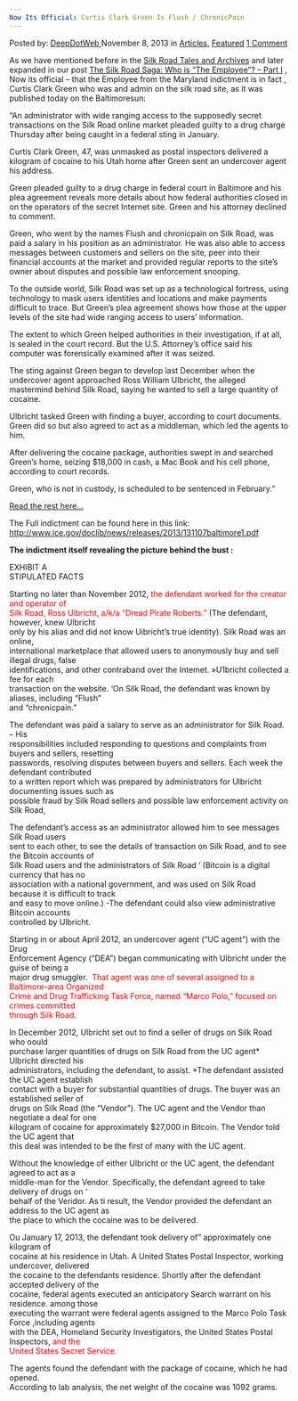 ```yaml
---
Now Its Official: Curtis Clark Green Is Flush / ChronicPain
---
```

<article class="post-listing post-1229 post type-post status-publish format-standard has-post-thumbnail hentry category-articles category-deepdot-news tag-chronicpain tag-clark tag-curtis tag-flush tag-green tag-official">
    <div class="post-inner">
    <p class="post-meta">
    <span>Posted by: <a href="https://www.deepdotweb.com/author/admin/" title="">DeepDotWeb </a></span>
    <span>November 8, 2013</span>
    <span>in <a href="https://www.deepdotweb.com/category/articles/" rel="category tag">Articles</a>, <a href="https://www.deepdotweb.com/category/deepdot-news/" rel="category tag">Featured</a></span>
    <span><a href="https://www.deepdotweb.com/2013/11/08/now-its-official-curtis-clark-green-is-flush-chronicpain/#comments">1 Comment</a></span>
    </p>
    <div class="clear"></div>
    <div class="entry">
    <p>As we have mentioned before in the <a href="http://www.deepdotweb.com/2013/11/01/silk-road-tales-and-archives/">Silk Road Tales and Archives</a> and later expanded in our post <a title="Permalink to The Silk Road Saga: Who is “The Employee”? – Part I" href="http://www.deepdotweb.com/2013/11/05/the-silk-road-saga-who-is-the-employee-part-i/" rel="bookmark">The Silk Road Saga: Who is “The Employee”? – Part I</a> ,  Now its official &#8211; that the Employee from the Maryland indictment is in fact , Curtis Clark Green who was and admin on the silk road site, as it was published today on the Baltimoresun:</p>
    <p>&#8220;An administrator with wide ranging access to the supposedly secret transactions on the Silk Road online market pleaded guilty to a drug charge Thursday after being caught in a federal sting in January.</p>
    <p>Curtis Clark Green, 47, was unmasked as postal inspectors delivered a kilogram of cocaine to his Utah home after Green sent an undercover agent his address.</p>
    <p>Green pleaded guilty to a drug charge in federal court in Baltimore and his plea agreement reveals more details about how federal authorities closed in on the operators of the secret Internet site. Green and his attorney declined to comment.</p>
    <p>Green, who went by the names Flush and chronicpain on Silk Road, was paid a salary in his position as an administrator. He was also able to access messages between customers and sellers on the site, peer into their financial accounts at the market and provided regular reports to the site&#8217;s owner about disputes and possible law enforcement snooping.</p>
    <p>To the outside world, Silk Road was set up as a technological fortress, using technology to mask users identities and locations and make payments difficult to trace. But Green&#8217;s plea agreement shows how those at the upper levels of the site had wide ranging access to users&#8217; information.</p>
    <p>The extent to which Green helped authorities in their investigation, if at all, is sealed in the court record. But the U.S. Attorney&#8217;s office said his computer was forensically examined after it was seized.</p>
    <p>The sting against Green began to develop last December when the undercover agent approached Ross William Ulbricht, the alleged mastermind behind Silk Road, saying he wanted to sell a large quantity of cocaine.</p>
    <p>Ulbricht tasked Green with finding a buyer, according to court documents. Green did so but also agreed to act as a middleman, which led the agents to him.</p>
    <p>After delivering the cocaine package, authorities swept in and searched Green&#8217;s home, seizing $18,000 in cash, a Mac Book and his cell phone, according to court records.</p>
    <p>Green, who is not in custody, is scheduled to be sentenced in February.&#8221;</p>
    <a href=" http://www.baltimoresun.com/news/maryland/crime/blog/bs-md-silk-road-employee-20131107,0,5353243.story" target="_blank" class="shortc-button small blue">Read the rest here&#8230;</a>
    <p>The Full indictment can be found here in this link: <a href="http://www.ice.gov/doclib/news/releases/2013/131107baltimore1.pdf">http://www.ice.gov/doclib/news/releases/2013/131107baltimore1.pdf</a></p>
    <p><strong>The indictment itself revealing the picture behind the bust :</strong></p>
    <p>EXHIBIT A<br/>
    STIPULATED FACTS</p>
    <p>Starting no later than November 2012,<span style="color: #ff0000;"> the defendant worked for the creator and operator of</span><br/>
    <span style="color: #ff0000;"> Silk Road, Ross Uibricht, a/k/a “Dread Pirate Roberts.”</span> (The defendant, however, knew Ulbricht<br/>
    only by his alias and did not know Uibricht’s true identity). Silk Road was an online,<br/>
    international marketplace that allowed users to anonymously buy and sell illegal drugs, false<br/>
    identifications, and other contraband over the Intemet. »U1bricht collected a fee for each<br/>
    transaction on the website. &#8216;On Silk Road, the defendant was known by aliases, including “Flush”<br/>
    and “chronicpain.”</p>
    <p>The defendant was paid a salary to serve as an administrator for Silk Road. &#8211; His<br/>
    responsibilities included responding to questions and complaints from buyers and sellers, resetting<br/>
    passwords, resolving disputes between buyers and sellers. Each week the defendant contributed<br/>
    to a written report which was prepared by administrators for Ulbricht documenting issues such as<br/>
    possible fraud by Silk Road sellers and possible law enforcement activity on Silk Road,</p>
    <p>The defendant’s access as an administrator allowed him to see messages Silk Road users<br/>
    sent to each other, to see the details of transaction on Silk Road, and to see the Bitcoin accounts of<br/>
    Silk Road users and the administrators of Silk Road ‘ (Bitcoin is a digital currency that has no<br/>
    association with a national government, and was used on Silk Road  because it is difficult to track<br/>
    and easy to move online.) -The defendant could also view administrative Bitcoin accounts<br/>
    controlled by Ulbricht.</p>
    <p>Starting in or about April 2012, an undercover agent (“UC agent”) with the Drug<br/>
    Enforcement Agency (“DEA”) began communicating with Ulbricht under the guise of being a<br/>
    major drug smuggler.  <span style="color: #ff0000;">That agent was one of several assigned to a Baltimore-area Organized</span><br/>
    <span style="color: #ff0000;"> Crime and Drug Trafficking Task Force, named “Marco Polo,” focused on crimes committed</span><br/>
    <span style="color: #ff0000;"> through Silk Road.</span></p>
    <p>In December 2012, Ulbricht set out to find a seller of drugs on Silk Road who oould<br/>
    purchase larger quantities of drugs on Silk Road from the UC agent* Ulbricht directed his<br/>
    administrators, including the defendant, to assist. *The defendant assisted the UC agent establish<br/>
    contact with a buyer for substantial quantities of drugs. The buyer was an established seller of<br/>
    drugs on Silk Road (the “Vendor”). The UC agent and the Vendor than negotiate a deal for one<br/>
    kilogram of cocaine for approximately $27,000 in Bitcoin. The Vendor told the UC agent that<br/>
    this deal was intended to be the first of many with the UC agent.</p>
    <p>Without the knowledge of either Ulbricht or the UC agent, the defendant agreed to act as a<br/>
    middle-man for the Vendor. Specifically, the defendant agreed to take delivery of drugs on &#8216;<br/>
    behalf of the Veridor. As ti result, the Vendor provided the defendant an address to the UC agent as<br/>
    the place to which the cocaine was to be delivered.</p>
    <p>Ou January 17, 2013, the defendant took delivery of” approximately one kilogram of<br/>
    cocaine at his residence in Utah. A United States Postal Inspector, working undercover, delivered<br/>
    the cocaine to the defendants residence. Shortly after the defendant accepted delivery of the<br/>
    cocaine, federal agents executed an anticipatory Search warrant on his residence. among those<br/>
    executing the warrant were federal agents assigned to the Marco Polo Task Force ,including agents<br/>
    with the DEA, Homeland Security Investigators, the United States Postal Inspectors, <span style="color: #ff0000;">and the</span><br/>
    <span style="color: #ff0000;"> United States Secret Service.</span></p>
    <p>The agents found the defendant with the package of cocaine, which he had opened.<br/>
    According to lab analysis, the net weight of the cocaine was 1092 grams.</p>
    </div>
    <span style="display:none"><a href="https://www.deepdotweb.com/tag/chronicpain/" rel="tag">chronicpain</a> <a href="https://www.deepdotweb.com/tag/clark/" rel="tag">clark</a> <a href="https://www.deepdotweb.com/tag/curtis/" rel="tag">curtis</a> <a href="https://www.deepdotweb.com/tag/flush/" rel="tag">flush</a> <a href="https://www.deepdotweb.com/tag/green/" rel="tag">green</a> <a href="https://www.deepdotweb.com/tag/official/" rel="tag">official</a></span> <span style="display:none" class="updated">2013-11-08</span>
    <div style="display:none" class="vcard author" itemprop="author" itemscope itemtype="http://schema.org/Person"><strong class="fn" itemprop="name"><a href="https://www.deepdotweb.com/author/admin/" title="Posts by DeepDotWeb" rel="author">DeepDotWeb</a></strong></div>
    </div>
</article>

